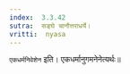 ```yaml
---
index:  3.3.42
sutra:  सङ्घे चानौत्तराधर्ये।
vritti:  nyasa
---
```


`एकधर्मनिवेशेन` इति। एकधर्मानुगमनेनेत्यर्थः॥
